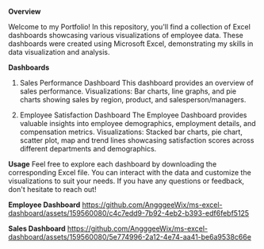 **Overview**

Welcome to my Portfolio! In this repository, you'll find a collection of Excel dashboards showcasing various visualizations of employee data. These dashboards were created using Microsoft Excel, demonstrating my skills in data visualization and analysis.

**Dashboards**
1. Sales Performance Dashboard
This dashboard provides an overview of sales performance.
Visualizations: Bar charts, line graphs, and pie charts showing sales by region, product, and salesperson/managers.

3. Employee Satisfaction Dashboard
The Employee Dashboard provides valuable insights into employee demographics, employment details, and compensation metrics. 
Visualizations: Stacked bar charts, pie chart, scatter plot, map and trend lines showcasing satisfaction scores across different departments and demographics.

**Usage**
Feel free to explore each dashboard by downloading the corresponding Excel file. You can interact with the data and customize the visualizations to suit your needs. 
If you have any questions or feedback, don't hesitate to reach out!

**Employee Dashboard**
https://github.com/AngggeeWix/ms-excel-dashboard/assets/159560080/c4c7edd9-7b92-4eb2-b393-edf6febf5125

**Sales Dashboard**
https://github.com/AngggeeWix/ms-excel-dashboard/assets/159560080/5e774996-2a12-4e74-aa41-be6a9538c66e


